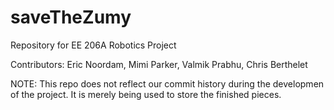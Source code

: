 # saveTheZumy
Repository for EE 206A Robotics Project 

Contributors: Eric Noordam, Mimi Parker, Valmik Prabhu, Chris Berthelet

NOTE: This repo does not reflect our commit history during the developmen of the project. It is merely being used to store the finished pieces.

